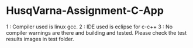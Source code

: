 # HusqVarna-Assignment-C-App

1 : Compiler used is linux gcc.
2 : IDE used is eclipse for c-c++
3 : No compiler warnings are there and building and tested. Please check the test results images in test folder.


